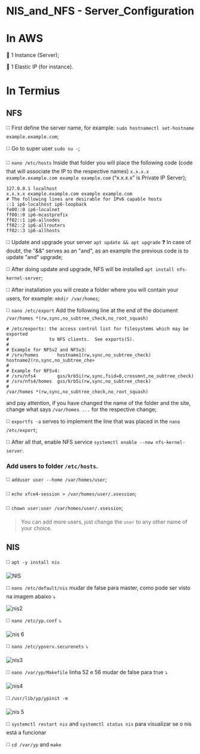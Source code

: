 # NIS_and_NFS - Server_Configuration

# In AWS

🔴 1 Instance (Server);

🔴 1 Elastic IP (for instance).

# In Termius

## NFS

◻️ First define the server name, for example: `sudo hostnamectl set-hostname example.example.com`;

◻️ Go to super user `sudo su -`;

◻️ `nano /etc/hosts` Inside that folder you will place the following code (code that will associate the IP to the respective names) `x.x.x.x example.example.com example example.com` (“x.x.x.x” is Private IP Server);

```
127.0.0.1 localhost
x.x.x.x example.example.com example example.com
# The following lines are desirable for IPv6 capable hosts
::1 ip6-localhost ip6-loopback
fe00::0 ip6-localnet
ff00::0 ip6-mcastprefix
ff02::1 ip6-allnodes
ff02::2 ip6-allrouters
ff02::3 ip6-allhosts
```

◻️ Update and upgrade your server `apt update && apt upgrade` ❓ In case of doubt, the "&&" serves as an "and", as an example the previous code is to update "and" upgrade;

◻️ After doing update and upgrade, NFS will be installed `apt install nfs-kernel-server`;

◻️ After installation you will create a folder where you will contain your users, for example: `mkdir /var/homes`;

◻️ `nano /etc/export` Add the following line at the end of the document `/var/homes *(rw,sync,no_subtree_check,no_root_squash)`

```
# /etc/exports: the access control list for filesystems which may be exported
#               to NFS clients.  See exports(5).
#
# Example for NFSv2 and NFSv3:
# /srv/homes       hostname1(rw,sync,no_subtree_check) hostname2(ro,sync,no_subtree_che>
#
# Example for NFSv4:
# /srv/nfs4        gss/krb5i(rw,sync,fsid=0,crossmnt,no_subtree_check)
# /srv/nfs4/homes  gss/krb5i(rw,sync,no_subtree_check)
#
/var/homes *(rw,sync,no_subtree_check,no_root_squash)
```

and pay attention, if you have changed the name of the folder and the site, change what says `/var/homes ...` for the respective change;

◻️ `exportfs -a` serves to implement the line that was placed in the `nano /etc/export`;

◻️ After all that, enable NFS service `systemctl enable --now nfs-kernel-server`.

### Add users to folder `/etc/hosts`.

◻️ `adduser user --home /var/homes/user`;

◻️ `echo xfce4-session > /var/homes/user/.xsession`;

◻️ `chown user:user /var/homes/user/.xsession`;

> You can add more users, just change the `user` to any other name of your choice.

## **NIS**

◻️ `apt -y install nis`

![NIS](https://user-images.githubusercontent.com/48421530/153502048-ea7272a1-3665-4289-8c7f-a6b7790b9f09.png)

◻️ `nano /etc/default/nis` mudar de false para master, como pode ser visto na imagem abaixo ⤵️

![nis2](https://user-images.githubusercontent.com/48421530/153502445-ea878e6b-b3f6-460a-9032-57308b469b5a.png)

◻️ `nano /etc/yp.conf` ⤵️

![nis 6](https://user-images.githubusercontent.com/48421530/153504762-3f2614c4-c447-4cef-b5b8-5bed63f069e6.png)

◻️ `nano /etc/ypserv.securenets` ⤵️

![nis3](https://user-images.githubusercontent.com/48421530/153503129-5cfe6ba2-227f-4bfe-9dca-0695ba854a10.png)

◻️ `nano /var/yp/Makefile` linha 52 e 56 mudar de false para true ⤵️

![nis4](https://user-images.githubusercontent.com/48421530/153503160-14597768-bb4a-464c-acad-c4e8518e333c.png)

◻️ `/usr/lib/yp/ypinit -m`

![nis 5](https://user-images.githubusercontent.com/48421530/153504412-bda4b4b1-cbd6-4947-b944-3568a2bf0ba9.png)

◻️ `systemctl restart nis` and `systemctl status nis` para visualizar se o nis está a funcionar

◻️ `cd /var/yp` and `make`
